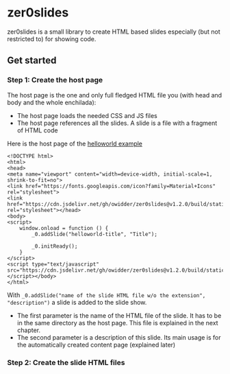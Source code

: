 # zer0slides

zer0slides is a small library to create HTML based slides especially (but not restricted to) for showing code.

## Get started

### Step 1: Create the host page

The host page is the one and only full fledged HTML file you (with head and body and the whole enchilada):
* The host page loads the needed CSS and JS files
* The host page references all the slides. A slide is a file with a fragment of HTML code

Here is the host page of the [helloworld example](https://owidder.github.io/zer0slides/build/helloworld/indexPublic.html)

```
<!DOCTYPE html>
<html>
<head>
<meta name="viewport" content="width=device-width, initial-scale=1, shrink-to-fit=no">
<link href="https://fonts.googleapis.com/icon?family=Material+Icons" rel="stylesheet">
<link href="https://cdn.jsdelivr.net/gh/owidder/zer0slides@v1.2.0/build/static/css/z0.1.2.0.css" rel="stylesheet"></head>
<body>
<script>
    window.onload = function () {
        _0.addSlide("helloworld-title", "Title");

        _0.initReady();
    }
</script>
<script type="text/javascript" src="https://cdn.jsdelivr.net/gh/owidder/zer0slides@v1.2.0/build/static/js/z0.1.2.0.js"></script></body>
</html>

```

With `_0.addSlide("name of the slide HTML file w/o the extension", "description")` a slide is added to the slide show. 

* The first parameter is the name of the HTML file of the slide. 
It has to be in the same directory as the host page.
This file is explained in the next chapter.
* The second parameter is a description of this slide. 
Its main usage is for the automatically created content page (explained later)

### Step 2: Create the slide HTML files

